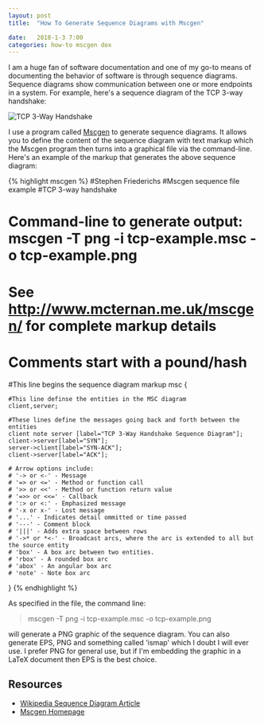 ```yaml
---
layout: post
title:  "How To Generate Sequence Diagrams with Mscgen"

date:   2018-1-3 7:00
categories: how-to mscgen dox
---
```


I am a huge fan of software documentation and one of my go-to means of documenting the behavior of software is through sequence diagrams. Sequence diagrams show communication between one or more endpoints in a system. For example, here's a sequence diagram of the TCP 3-way handshake:

![TCP 3-Way Handshake]({{site.basepath}}/img/tcp-example.png)

I use a program called [Mscgen](http://www.mcternan.me.uk/mscgen/) to generate sequence diagrams. It allows you to define the content of the sequence diagram with text markup which the Mscgen program then turns into a graphical file via the command-line. Here's an example of the markup that generates the above sequence diagram:

{% highlight mscgen %}
#Stephen Friederichs
#Mscgen sequence file example
#TCP 3-way handshake

# Command-line to generate output: mscgen -T png -i tcp-example.msc -o tcp-example.png

# See http://www.mcternan.me.uk/mscgen/ for complete markup details

# Comments start with a pound/hash

#This line begins the sequence diagram markup
msc {

    #This line definse the entities in the MSC diagram
    client,server;
    
    #These lines define the messages going back and forth between the entities
    client note server [label="TCP 3-Way Handshake Sequence Diagram"];
    client->server[label="SYN"];
    server->client[label="SYN-ACK"];
    client->server[label="ACK"];
    
    # Arrow options include:
    # '-> or <-' - Message
    # '=> or <=' - Method or function call
    # '>> or <<' - Method or function return value
    # '=>> or <<=' - Callback
    # ':> or <:' - Emphasized message
    # '-x or x-' - Lost message
    # '...' - Indicates detail ommitted or time passed
    # '---' - Comment block
    # '|||' - Adds extra space between rows
    # '->* or *<-' - Broadcast arcs, where the arc is extended to all but the source entity
    # 'box' - A box arc between two entities.
    # 'rbox' - A rounded box arc
    # 'abox' - An angular box arc
    # 'note' - Note box arc
    
}
{% endhighlight %}

As specified in the file, the command line:

> mscgen -T png -i tcp-example.msc -o tcp-example.png

will generate a PNG graphic of the sequence diagram. You can also generate EPS, PNG and something called 'ismap' which I doubt I will ever use. I prefer PNG for general use, but if I'm embedding the graphic in a LaTeX document then EPS is the best choice.


## Resources ##

* [Wikipedia Sequence Diagram Article](https://en.wikipedia.org/wiki/Sequence_diagram)
* [Mscgen Homepage](http://www.mcternan.me.uk/mscgen/)